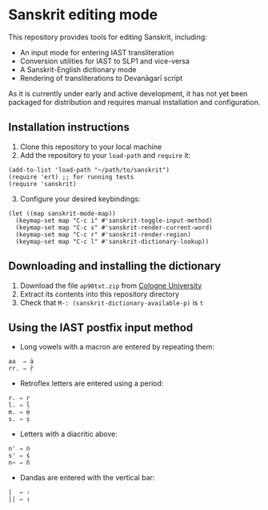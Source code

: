 # Sanskrit editing mode

This repository provides tools for editing Sanskrit, including:
- An input mode for entering IAST transliteration
- Conversion utilities for IAST to SLP1 and vice-versa
- A Sanskrit-English dictionary mode
- Rendering of transliterations to Devanāgarī script

As it is currently under early and active development, it has not yet
been packaged for distribution and requires manual installation and
configuration.

## Installation instructions

1. Clone this repository to your local machine
2. Add the repository to your `load-path` and `require` it:
```
(add-to-list 'load-path "~/path/to/sanskrit")
(require 'ert) ;; for running tests
(require 'sanskrit)
```
3. Configure your desired keybindings:
```
(let ((map sanskrit-mode-map))
  (keymap-set map "C-c i" #'sanskrit-toggle-input-method)
  (keymap-set map "C-c s" #'sanskrit-render-current-word)
  (keymap-set map "C-c r" #'sanskrit-render-region)
  (keymap-set map "C-c l" #'sanskrit-dictionary-lookup))
```

## Downloading and installing the dictionary
1. Download the file `ap90txt.zip` from [Cologne University](https://www.sanskrit-lexicon.uni-koeln.de/scans/AP90Scan/2020/web/webtc/download.html)
2. Extract its contents into this repository directory
3. Check that `M-: (sanskrit-dictionary-available-p)` is `t`

## Using the IAST postfix input method
- Long vowels with a macron are entered by repeating them:
```
aa  ⇒ ā
rr. ⇒ ṝ
```
- Retroflex letters are entered using a period:
```
r. ⇒ ṛ
l. ⇒ ḷ
m. ⇒ ṃ
s. ⇒ ṣ
```
- Letters with a diacritic above:
```
n' ⇒ ṅ
s' ⇒ ś
n~ ⇒ ñ
```
- Dandas are entered with the vertical bar:
```
|  ⇒ ।
|| ⇒ ॥
```
